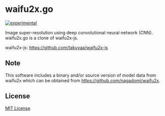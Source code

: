 waifu2x.go
===

[![experimental](http://badges.github.io/stability-badges/dist/experimental.svg)](http://github.com/badges/stability-badges)

Image super-resolution using deep convolutional neural network (CNN).
waifu2x.go is a clone of waifu2x-js.

waifu2x-js: https://github.com/takuyaa/waifu2x-js

Note
---

This software includes a binary and/or source version of model data from waifu2x
which can be obtained from https://github.com/nagadomi/waifu2x.

License
---

[MIT License](https://opensource.org/licenses/MIT)

